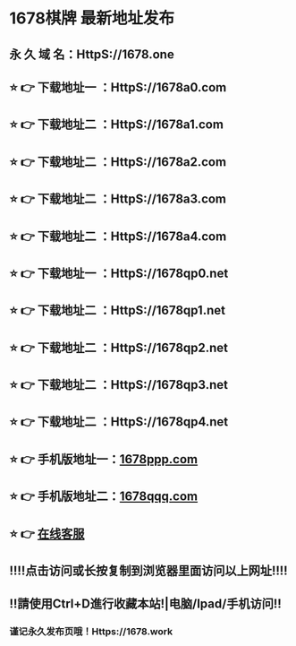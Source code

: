 # 1678棋牌 最新地址发布 
## 永 久 域 名：HttpS://1678.one
## ⭐️ 👉 下载地址一 ：HttpS://1678a0.com
## ⭐️ 👉 下载地址二 ：HttpS://1678a1.com
## ⭐️ 👉 下载地址二 ：HttpS://1678a2.com
## ⭐️ 👉 下载地址二 ：HttpS://1678a3.com
## ⭐️ 👉 下载地址二 ：HttpS://1678a4.com
## ⭐️ 👉 下载地址一 ：HttpS://1678qp0.net
## ⭐️ 👉 下载地址二 ：HttpS://1678qp1.net
## ⭐️ 👉 下载地址二 ：HttpS://1678qp2.net
## ⭐️ 👉 下载地址二 ：HttpS://1678qp3.net
## ⭐️ 👉 下载地址二 ：HttpS://1678qp4.net
## ⭐️ 👉 手机版地址一：<a href="https://www.1678ppp.com">1678ppp.com</a>
## ⭐️ 👉 手机版地址二：<a stye="color: antiquewhite;" href="https://www.1678qqq.com">1678qqq.com</a>
## ⭐️ 👉  <a href="https://dictum.tucocoon.com/chat/chatClient/chatbox.jsp?companyID=80000856&configID=38&h=866d89e5866d890daf2104b5bd2932e8&ts=1582694432">在线客服</a>
## ‼️‼️点击访问或长按复制到浏览器里面访问以上网址‼️‼️
## ‼️請使用Ctrl+D進行收藏本站!|电脑/Ipad/手机访问‼️
### 谨记永久发布页哦！Https://1678.work

